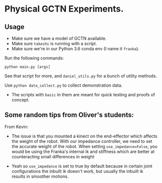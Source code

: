 # Physical GCTN Experiments.

## Usage

- Make sure we have a model of GCTN available.
- Make sure `takeshi` is running with a script.
- Make sure we're in our Python 3.6 conda env (I name it `franka`).

Run the following commands:

```
python main.py [args]
```

See that script for more, and `daniel_utils.py` for a bunch of utility methods.

Use `python data_collect.py` to collect demonstration data.


- The scripts with `basic` in them are meant for quick testing and proofs of concept.


## Some random tips from Oliver's students:

From Kevin:

- The issue is that you mounted a kinect on the end-effector which affects the
  weight of the robot. With our impedance controller, we need to set the
  accurate weight of the robot. When setting `use_impedance=False`, you would
  be using the Franka's internal ik and stiffness which are better at
  counteracting small differences in weight

- Yeah so `use_impedance` is set to true by default because in certain joint
  configurations the inbuilt ik doesn't work, but usually the inbuilt ik
  results in smoother motions.
